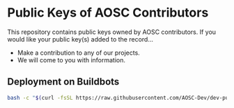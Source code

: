 Public Keys of AOSC Contributors
===

This repository contains public keys owned by AOSC contributors. If you would like your public key(s) added to the record...

- Make a contribution to any of our projects.
- We will come to you with information.

Deployment on Buildbots
---

```bash
bash -c "$(curl -fsSL https://raw.githubusercontent.com/AOSC-Dev/dev-pubkeys/master/install.sh)"
```
